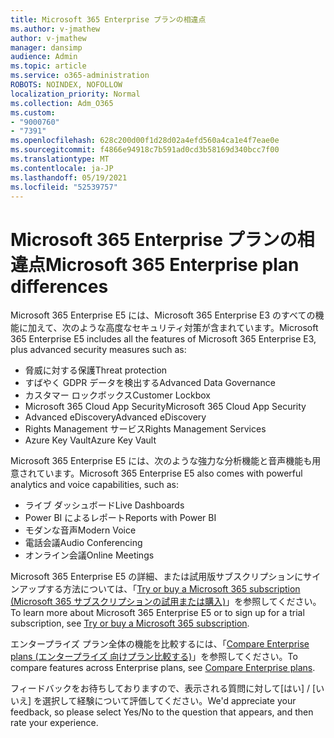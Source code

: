 ```yaml
---
title: Microsoft 365 Enterprise プランの相違点
ms.author: v-jmathew
author: v-jmathew
manager: dansimp
audience: Admin
ms.topic: article
ms.service: o365-administration
ROBOTS: NOINDEX, NOFOLLOW
localization_priority: Normal
ms.collection: Adm_O365
ms.custom:
- "9000760"
- "7391"
ms.openlocfilehash: 628c200d00f1d28d02a4efd560a4ca1e4f7eae0e
ms.sourcegitcommit: f4866e94918c7b591ad0cd3b58169d340bcc7f00
ms.translationtype: MT
ms.contentlocale: ja-JP
ms.lasthandoff: 05/19/2021
ms.locfileid: "52539757"
---
```

# <a name="microsoft-365-enterprise-plan-differences"></a><span data-ttu-id="826f3-102">Microsoft 365 Enterprise プランの相違点</span><span class="sxs-lookup"><span data-stu-id="826f3-102">Microsoft 365 Enterprise plan differences</span></span>

<span data-ttu-id="826f3-103">Microsoft 365 Enterprise E5 には、Microsoft 365 Enterprise E3 のすべての機能に加えて、次のような高度なセキュリティ対策が含まれています。</span><span class="sxs-lookup"><span data-stu-id="826f3-103">Microsoft 365 Enterprise E5 includes all the features of Microsoft 365 Enterprise E3, plus advanced security measures such as:</span></span>

- <span data-ttu-id="826f3-104">脅威に対する保護</span><span class="sxs-lookup"><span data-stu-id="826f3-104">Threat protection</span></span>
- <span data-ttu-id="826f3-105">すばやく GDPR データを検出する</span><span class="sxs-lookup"><span data-stu-id="826f3-105">Advanced Data Governance</span></span>
- <span data-ttu-id="826f3-106">カスタマー ロックボックス</span><span class="sxs-lookup"><span data-stu-id="826f3-106">Customer Lockbox</span></span>
- <span data-ttu-id="826f3-107">Microsoft 365 Cloud App Security</span><span class="sxs-lookup"><span data-stu-id="826f3-107">Microsoft 365 Cloud App Security</span></span>
- <span data-ttu-id="826f3-108">Advanced eDiscovery</span><span class="sxs-lookup"><span data-stu-id="826f3-108">Advanced eDiscovery</span></span>
- <span data-ttu-id="826f3-109">Rights Management サービス</span><span class="sxs-lookup"><span data-stu-id="826f3-109">Rights Management Services</span></span>
- <span data-ttu-id="826f3-110">Azure Key Vault</span><span class="sxs-lookup"><span data-stu-id="826f3-110">Azure Key Vault</span></span>

<span data-ttu-id="826f3-111">Microsoft 365 Enterprise E5 には、次のような強力な分析機能と音声機能も用意されています。</span><span class="sxs-lookup"><span data-stu-id="826f3-111">Microsoft 365 Enterprise E5 also comes with powerful analytics and voice capabilities, such as:</span></span>

- <span data-ttu-id="826f3-112">ライブ ダッシュボード</span><span class="sxs-lookup"><span data-stu-id="826f3-112">Live Dashboards</span></span>
- <span data-ttu-id="826f3-113">Power BI によるレポート</span><span class="sxs-lookup"><span data-stu-id="826f3-113">Reports with Power BI</span></span>
- <span data-ttu-id="826f3-114">モダンな音声</span><span class="sxs-lookup"><span data-stu-id="826f3-114">Modern Voice</span></span>
- <span data-ttu-id="826f3-115">電話会議</span><span class="sxs-lookup"><span data-stu-id="826f3-115">Audio Conferencing</span></span>
- <span data-ttu-id="826f3-116">オンライン会議</span><span class="sxs-lookup"><span data-stu-id="826f3-116">Online Meetings</span></span>

<span data-ttu-id="826f3-117">Microsoft 365 Enterprise E5 の詳細、または試用版サブスクリプションにサインアップする方法については、「[Try or buy a Microsoft 365 subscription (Microsoft 365 サブスクリプションの試用または購入)](https://go.microsoft.com/fwlink/?linkid=2099673)」を参照してください。</span><span class="sxs-lookup"><span data-stu-id="826f3-117">To learn more about Microsoft 365 Enterprise E5 or to sign up for a trial subscription, see [Try or buy a Microsoft 365 subscription](https://go.microsoft.com/fwlink/?linkid=2099673).</span></span>

<span data-ttu-id="826f3-118">エンタープライズ プラン全体の機能を比較するには、「[Compare Enterprise plans (エンタープライズ 向けプラン比較する)](https://go.microsoft.com/fwlink/?linkid=2097200)」を参照してください。</span><span class="sxs-lookup"><span data-stu-id="826f3-118">To compare features across Enterprise plans, see [Compare Enterprise plans](https://go.microsoft.com/fwlink/?linkid=2097200).</span></span>

<span data-ttu-id="826f3-119">フィードバックをお待ちしておりますので、表示される質問に対して[はい] / [いいえ] を選択して経験について評価してください。</span><span class="sxs-lookup"><span data-stu-id="826f3-119">We'd appreciate your feedback, so please select Yes/No to the question that appears, and then rate your experience.</span></span>
